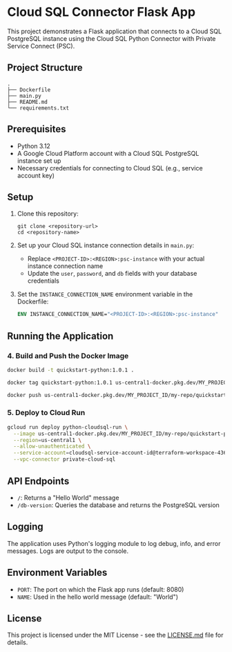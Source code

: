 # Cloud SQL Connector Flask App

This project demonstrates a Flask application that connects to a Cloud SQL PostgreSQL instance using the Cloud SQL Python Connector with Private Service Connect (PSC).

## Project Structure

```
.
├── Dockerfile
├── main.py
├── README.md
└── requirements.txt
```

## Prerequisites

- Python 3.12
- A Google Cloud Platform account with a Cloud SQL PostgreSQL instance set up
- Necessary credentials for connecting to Cloud SQL (e.g., service account key)

## Setup

1. Clone this repository:
   ```
   git clone <repository-url>
   cd <repository-name>
   ```

2. Set up your Cloud SQL instance connection details in `main.py`:
   - Replace `<PROJECT-ID>:<REGION>:psc-instance` with your actual instance connection name
   - Update the `user`, `password`, and `db` fields with your database credentials


3. Set the `INSTANCE_CONNECTION_NAME` environment variable in the Dockerfile:
   ```dockerfile
   ENV INSTANCE_CONNECTION_NAME="<PROJECT-ID>:<REGION>:psc-instance"
   ```

## Running the Application

### 4. Build and Push the Docker Image
```bash
docker build -t quickstart-python:1.0.1 .
```
```bash
docker tag quickstart-python:1.0.1 us-central1-docker.pkg.dev/MY_PROJECT_ID/my-repo/quickstart-python:1.0.1
```
```bash
docker push us-central1-docker.pkg.dev/MY_PROJECT_ID/my-repo/quickstart-python:1.0.1 
```

### 5. Deploy to Cloud Run
```bash
gcloud run deploy python-cloudsql-run \
  --image us-central1-docker.pkg.dev/MY_PROJECT_ID/my-repo/quickstart-python:1.0.1 \
  --region=us-central1 \
  --allow-unauthenticated \
  --service-account=cloudsql-service-account-id@terraform-workspace-436316.iam.gserviceaccount.com \
  --vpc-connector private-cloud-sql 
```

## API Endpoints

- `/`: Returns a "Hello World" message
- `/db-version`: Queries the database and returns the PostgreSQL version

## Logging

The application uses Python's logging module to log debug, info, and error messages. Logs are output to the console.

## Environment Variables

- `PORT`: The port on which the Flask app runs (default: 8080)
- `NAME`: Used in the hello world message (default: "World")

## License

This project is licensed under the MIT License - see the [LICENSE.md](LICENSE.md) file for details.